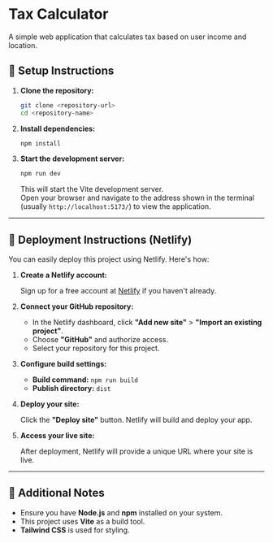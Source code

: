 # Tax Calculator

A simple web application that calculates tax based on user income and location.

## 🔧 Setup Instructions

1. **Clone the repository:**

   ```bash
   git clone <repository-url>
   cd <repository-name>
   ```

2. **Install dependencies:**

   ```bash
   npm install
   ```

3. **Start the development server:**

   ```bash
   npm run dev
   ```

   This will start the Vite development server.  
   Open your browser and navigate to the address shown in the terminal (usually `http://localhost:5173/`) to view the application.

---

## 🚀 Deployment Instructions (Netlify)

You can easily deploy this project using Netlify. Here's how:

1. **Create a Netlify account:**

   Sign up for a free account at [Netlify](https://www.netlify.com/) if you haven't already.

2. **Connect your GitHub repository:**

   - In the Netlify dashboard, click **"Add new site"** > **"Import an existing project"**.
   - Choose **"GitHub"** and authorize access.
   - Select your repository for this project.

3. **Configure build settings:**

   - **Build command:** `npm run build`  
   - **Publish directory:** `dist`

4. **Deploy your site:**

   Click the **"Deploy site"** button. Netlify will build and deploy your app.

5. **Access your live site:**

   After deployment, Netlify will provide a unique URL where your site is live.

---

## 📝 Additional Notes

- Ensure you have **Node.js** and **npm** installed on your system.
- This project uses **Vite** as a build tool.
- **Tailwind CSS** is used for styling.

